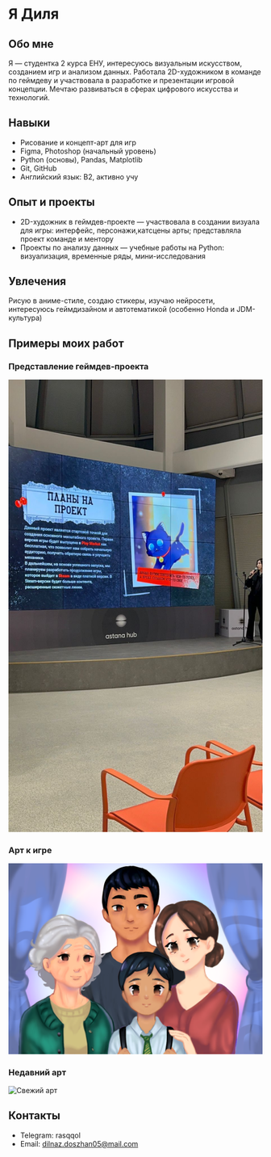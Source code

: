 # Я Диля

## Обо мне
Я — студентка 2 курса ЕНУ, интересуюсь визуальным искусством, созданием игр и анализом данных. Работала 2D-художником в команде по геймдеву и участвовала в разработке и презентации игровой концепции. Мечтаю развиваться в сферах цифрового искусства и технологий.

## Навыки
- Рисование и концепт-арт для игр  
- Figma, Photoshop (начальный уровень)  
- Python (основы), Pandas, Matplotlib  
- Git, GitHub  
- Английский язык: B2, активно учу  

## Опыт и проекты
- 2D-художник в геймдев-проекте — участвовала в создании визуала для игры: интерфейс, персонажи,катсцены арты; представляла проект команде и ментору  
- Проекты по анализу данных — учебные работы на Python: визуализация, временные ряды, мини-исследования  

## Увлечения
Рисую в аниме-стиле, создаю стикеры, изучаю нейросети, интересуюсь геймдизайном и автотематикой (особенно Honda и JDM-культура)
## Примеры моих работ

### Представление геймдев-проекта
![Презентация с артом](https://github.com/Dilnazus/my-resume/blob/main/%D0%98%D0%B7%D0%BE%D0%B1%D1%80%D0%B0%D0%B6%D0%B5%D0%BD%D0%B8%D0%B5%20WhatsApp%202025-04-25%20%D0%B2%2004.18.18_f9dd93ce.jpg?raw=true)

### Арт к игре
![Арт к игре](https://github.com/Dilnazus/my-resume/blob/main/%D0%B0%D0%BC%D0%BE%D0%B3%D1%83%D1%81.png?raw=true)

### Недавний арт
![Свежий арт](https://github.com/Dilnazus/my-resume/blob/main/%D0%BD%D0%BE%D0%B2%D0%B8%20%D0%B0%D1%80%D1%82.png?raw=true)


## Контакты
- Telegram: rasqqol
- Email: dilnaz.doszhan05@mail.com
